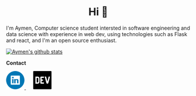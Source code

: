 <h1 align="center">Hi 👋</h1>

I'm Aymen, Computer science student intersted in software engineering and data science with experience in web dev, using technologies such as Flask and react, and I'm an open source enthusiast.

[![Aymen's github stats](https://github-readme-stats.vercel.app/api/top-langs/?username=aytilfani&layout=compact&langs_count=10&exclude_repo=codigos-SD,STD,cpu)](https://github.com/aytilfani/github-readme-stats)

**Contact**

<a href='https://www.linkedin.com/in/atilfani' title='linkedIn profile' style="margin-right: 20px;">
  <img src='https://github.com/wps13/wps13/blob/main/linkedin-logo.png' alt='linkedIn logo' height=50  />
</a>
<a href='https://github.com/aytilfani/' title='DEV blog'>
  <img src='https://github.com/wps13/wps13/blob/main/dev-logo.png' alt='DEV logo' height=50 />
</a>
